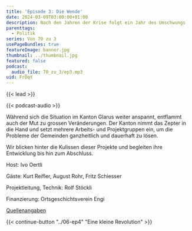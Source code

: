 ```yaml
---
title: 'Episode 3: Die Wende'
date: 2024-03-09T03:00:00+01:00
description: Nach den Jahren der Krise folgt ein Jahr des Umschwungs
parenttags:
  - Politik
series: Von 70 zu 3
usePageBundles: true
featureImage: banner.jpg
thumbnail: ../thumbnail.jpg
featured: false
podcast:
  audio_file: 70_zu_3/ep3.mp3
uid: FrDqY
---
```


{{< lead >}}

{{< podcast-audio >}}

Während sich die Situation im Kanton Glarus weiter anspannt, entflammt
auch der Mut zu grossen Veränderungen. Der Kanton nimmt das Zepter in
die Hand und setzt mehrere Arbeits- und Projektgruppen ein, um die
Probleme der Gemeinden ganzheitlich und dauerhaft zu lösen.

Wir blicken hinter die Kulissen dieser Projekte und begleiten ihre
Entwicklung bis hin zum Abschluss.

Host: Ivo Oertli

Gäste: Kurt Reifler, August Rohr, Fritz Schiesser

Projektleitung, Technik: Rolf Stöckli

Finanzierung: Ortsgeschichtsverein Engi

[Quellenangaben](../10-quellen)

{{< continue-button "../06-ep4" "Eine kleine Revolution" >}}
